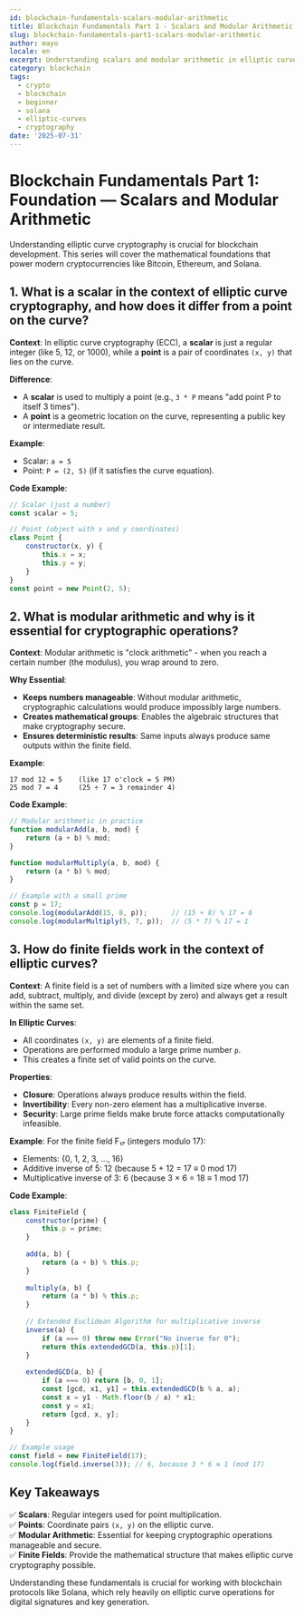 ```yaml
---
id: blockchain-fundamentals-scalars-modular-arithmetic
title: Blockchain Fundamentals Part 1 - Scalars and Modular Arithmetic
slug: blockchain-fundamentals-part1-scalars-modular-arithmetic
author: mayo
locale: en
excerpt: Understanding scalars and modular arithmetic in elliptic curve cryptography
category: blockchain
tags:
  - crypto
  - blockchain
  - beginner
  - solana
  - elliptic-curves
  - cryptography
date: '2025-07-31'
---
```

# Blockchain Fundamentals Part 1: Foundation — Scalars and Modular Arithmetic

Understanding elliptic curve cryptography is crucial for blockchain development. This series will cover the mathematical foundations that power modern cryptocurrencies like Bitcoin, Ethereum, and Solana.

## 1. What is a scalar in the context of elliptic curve cryptography, and how does it differ from a point on the curve?

**Context**: In elliptic curve cryptography (ECC), a **scalar** is just a regular integer (like 5, 12, or 1000), while a **point** is a pair of coordinates `(x, y)` that lies on the curve.

**Difference**:
* A **scalar** is used to multiply a point (e.g., `3 * P` means "add point P to itself 3 times").
* A **point** is a geometric location on the curve, representing a public key or intermediate result.

**Example**:
* Scalar: `a = 5`
* Point: `P = (2, 5)` (if it satisfies the curve equation).

**Code Example**:
```javascript
// Scalar (just a number)
const scalar = 5;

// Point (object with x and y coordinates)
class Point {
    constructor(x, y) {
        this.x = x;
        this.y = y;
    }
}
const point = new Point(2, 5);
```

## 2. What is modular arithmetic and why is it essential for cryptographic operations?

**Context**: Modular arithmetic is "clock arithmetic" - when you reach a certain number (the modulus), you wrap around to zero.

**Why Essential**:
* **Keeps numbers manageable**: Without modular arithmetic, cryptographic calculations would produce impossibly large numbers.
* **Creates mathematical groups**: Enables the algebraic structures that make cryptography secure.
* **Ensures deterministic results**: Same inputs always produce same outputs within the finite field.

**Example**:
```
17 mod 12 = 5    (like 17 o'clock = 5 PM)
25 mod 7 = 4     (25 ÷ 7 = 3 remainder 4)
```

**Code Example**:
```javascript
// Modular arithmetic in practice
function modularAdd(a, b, mod) {
    return (a + b) % mod;
}

function modularMultiply(a, b, mod) {
    return (a * b) % mod;
}

// Example with a small prime
const p = 17;
console.log(modularAdd(15, 8, p));      // (15 + 8) % 17 = 6
console.log(modularMultiply(5, 7, p));  // (5 * 7) % 17 = 1
```

## 3. How do finite fields work in the context of elliptic curves?

**Context**: A finite field is a set of numbers with a limited size where you can add, subtract, multiply, and divide (except by zero) and always get a result within the same set.

**In Elliptic Curves**:
* All coordinates `(x, y)` are elements of a finite field.
* Operations are performed modulo a large prime number `p`.
* This creates a finite set of valid points on the curve.

**Properties**:
* **Closure**: Operations always produce results within the field.
* **Invertibility**: Every non-zero element has a multiplicative inverse.
* **Security**: Large prime fields make brute force attacks computationally infeasible.

**Example**:
For the finite field F₁₇ (integers modulo 17):
* Elements: {0, 1, 2, 3, ..., 16}
* Additive inverse of 5: 12 (because 5 + 12 = 17 ≡ 0 mod 17)
* Multiplicative inverse of 3: 6 (because 3 × 6 = 18 ≡ 1 mod 17)

**Code Example**:
```javascript
class FiniteField {
    constructor(prime) {
        this.p = prime;
    }
    
    add(a, b) {
        return (a + b) % this.p;
    }
    
    multiply(a, b) {
        return (a * b) % this.p;
    }
    
    // Extended Euclidean Algorithm for multiplicative inverse
    inverse(a) {
        if (a === 0) throw new Error("No inverse for 0");
        return this.extendedGCD(a, this.p)[1];
    }
    
    extendedGCD(a, b) {
        if (a === 0) return [b, 0, 1];
        const [gcd, x1, y1] = this.extendedGCD(b % a, a);
        const x = y1 - Math.floor(b / a) * x1;
        const y = x1;
        return [gcd, x, y];
    }
}

// Example usage
const field = new FiniteField(17);
console.log(field.inverse(3)); // 6, because 3 * 6 ≡ 1 (mod 17)
```

## Key Takeaways

✅ **Scalars**: Regular integers used for point multiplication.  
✅ **Points**: Coordinate pairs `(x, y)` on the elliptic curve.  
✅ **Modular Arithmetic**: Essential for keeping cryptographic operations manageable and secure.  
✅ **Finite Fields**: Provide the mathematical structure that makes elliptic curve cryptography possible.

Understanding these fundamentals is crucial for working with blockchain protocols like Solana, which rely heavily on elliptic curve operations for digital signatures and key generation.